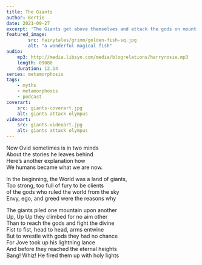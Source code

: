```yaml
---
title: The Giants
author: Bertie
date: 2021-09-27
excerpt: 'The Giants get above themselves and attack the gods on mount Olympus'
featured_image: 
        src: fairytales/grimm/golden-fish-sq.jpg
        alt: "a wonderful magical fish"       
audio:
    mp3: http://media.libsyn.com/media/blogrelations/harryrosie.mp3
    length: 09080
    duration: 12.14
series: metamorphosis 
tags: 
    - myths
    - metamorphosis
    - podcast
coverart:
    src: giants-coverart.jpg
    alt: giants attack olympus
videoart: 
    src: giants-videoart.jpg
    alt: giants attack olympus
---
```


Now Ovid sometimes is in two minds    
About the stories he leaves behind    
Here’s another explanation how    
We humans became what we are now.  

In the beginning, the World was a land of giants,    
Too strong, too full of fury to be clients    
of the gods who ruled the world from the sky    
Envy, ego, and greed were the reasons why

The giants piled  one mountain upon another  
Up, Up Up they climbed for no aim other  
Than to reach the gods and fight the divine  
Fist to fist, head to head, arms entwine  
But to wrestle with gods they had no chance  
For Jove took up his lightning lance  
And before they reached the eternal heights  
Bang! Whiz! He fired them up with holy lights  
